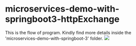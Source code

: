 # microservices-demo-with-springboot3-httpExchange

This is the flow of program. Kindly find more details inside the 'microservices-demo-with-springboot-3' folder.
![](https://github.com/AadityaUoHyd/microservices-demo-with-springboot3-httpExchange/blob/master/Upload%20files%20%C2%B7%20AadityaUoHyd_testcontainers-with-kafka-postgreSQL-demo%20-%20Brave%2022-04-2023%2006_01_52.png)
